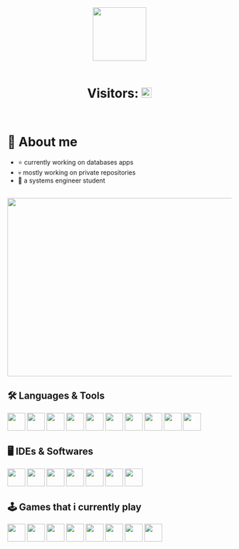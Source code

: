 <div align="center">
    <img src="https://i.postimg.cc/B68kJsnd/NyanGit1.gif" height="120px" />
</div>
<br>
<div align="center"><h1 align="center">Visitors:
<img src="https://profile-counter.glitch.me/Richard2305/count.svg" height="23px">
    </h1>
</div>

<br>

<h1>👾 About me</h1>
  
- ⭐ currently working on databases apps
- 💀 mostly working on private repositories
- 👾 a systems engineer student

<br>

<div align="center">
    <img src="https://i.postimg.cc/6QWMpmWC/Red-Hood.gif"  width="800px" height="400px" /> 
</div>

## 🛠️ Languages & Tools
<p>
<img width="40px" src="https://cdn.jsdelivr.net/gh/devicons/devicon@latest/icons/java/java-original.svg" />        
<img width="40px" src="https://cdn.jsdelivr.net/gh/devicons/devicon/icons/html5/html5-original.svg" /> 
<img width="40px" src="https://cdn.jsdelivr.net/gh/devicons/devicon/icons/css3/css3-plain.svg" /> 
<img width="40px" src="https://cdn.jsdelivr.net/gh/devicons/devicon/icons/javascript/javascript-original.svg" />
<img width="40px" src="https://cdn.jsdelivr.net/gh/devicons/devicon@latest/icons/mysql/mysql-original.svg" />
<img width="40px" src="https://cdn.jsdelivr.net/gh/devicons/devicon@latest/icons/cplusplus/cplusplus-plain.svg" />
<img width="40px" src="https://cdn.jsdelivr.net/gh/devicons/devicon@latest/icons/csharp/csharp-plain.svg" />
<img width="40px" src="https://cdn.jsdelivr.net/gh/devicons/devicon@latest/icons/maven/maven-original.svg" />
<img width="40px" src="https://cdn.jsdelivr.net/gh/devicons/devicon@latest/icons/python/python-original.svg" />
<img width="40px" src="https://cdn.jsdelivr.net/gh/devicons/devicon@latest/icons/react/react-original.svg" />
</p>

## 🖥️ IDEs & Softwares
<p>
<img width="40px" src="https://cdn.jsdelivr.net/gh/devicons/devicon/icons/vscode/vscode-original.svg" />
<img width="40px" src="https://cdn.jsdelivr.net/gh/devicons/devicon@latest/icons/intellij/intellij-original.svg" />
<img width="40px" src="https://cdn.jsdelivr.net/gh/devicons/devicon@latest/icons/photoshop/photoshop-original.svg" />
<img width="40px" src="https://cdn.jsdelivr.net/gh/devicons/devicon@latest/icons/visualstudio/visualstudio-plain.svg" />
<img width="40px" src="https://img.icons8.com/?size=100&id=12599&format=png&color=FFFFFF" />
<img width="40px" src="https://i0.wp.com/gluonhq.com/wp-content/uploads/2015/02/SceneBuilderLogo.png?fit=781%2C781&ssl=1" />
<img width="40px" src="https://img.icons8.com/?size=100&id=baWsXpPZGhGu&format=png&color=000000" />
</p>

## 🕹️ Games that i currently play
<p>
<img width="40px" src="https://img.icons8.com/nolan/512/rocket-league.png" />
<img width="40px" src="https://static.wikia.nocookie.net/logopedia/images/f/f8/Fortnite_Chapter_1_Season_1.jpg/revision/latest?cb=20230826201036" />
<img width="40px" src="https://upload.wikimedia.org/wikipedia/en/thumb/4/4d/Logo_of_Geometry_Dash.svg/640px-Logo_of_Geometry_Dash.svg.png" />
<img width="40px" src="https://cdnb.artstation.com/p/assets/images/images/029/816/241/large/brice-laville-saint-martin-clash-royale-app-icon-2020.jpg?1598728017" />
<img width="40px" src="https://img.icons8.com/?size=100&id=9xc8tSvhjr3z&format=png&color=000000" />
<img width="40px" src="https://img.icons8.com/?size=100&id=Jxx1dXj7pETo&format=png&color=000000" />
<img width="40px" src="https://play-lh.googleusercontent.com/npHAHmtZRgiMVEVg5pcncTIyqMW5MX--niR0L9PSzc5l8nuXS4GbU4w0yumQTururnc" />
<img width="40px" src="https://pbs.twimg.com/profile_images/1859477373755981824/N7-FoPEi_400x400.jpg" />
</p>

